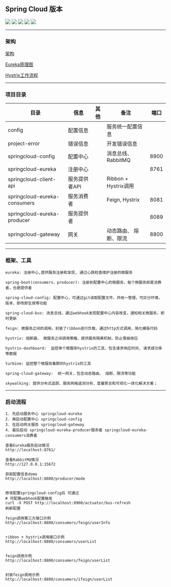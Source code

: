 ## Spring Cloud 版本
 

![](https://img.shields.io/badge/Spring%20Boot-2.0.8.RELEASE-brightgreen)
![](https://img.shields.io/badge/Mysql-6.0-blue)
![](https://img.shields.io/badge/JDK-1.8-brightgreen)
![](https://img.shields.io/badge/Maven-3.6.0-blue)
![](https://img.shields.io/badge/Spring%20Cloud-Finchley.SR4-orange) 

***


 
### 架构

 [架构](https://www.processon.com/view/link/5e85a729e4b07b16dcde329f)
 
 [Eureka原理图](https://www.processon.com/view/link/5e8c316ee4b0bf3ebcfdade8)
 
 [Hystrix工作流程](https://www.processon.com/view/link/5e9bc3c95653bb1a686e978c)

***
 

### 项目目录

|  目录                           |      信息      |  其他     | 备注           |  端口  |
|--------------------------------|----------------|----------|----------------|------|
|  config                        |   配置信息      |          |  服务统一配置信息 |      |
|  project-error                 |   错误信息      |          |  开发错误信息     |     |
|  springcloud-config            |   配置中心      |          |  消息总线、RabbitMQ |  8900 |
|  springcloud-eureka            |   注册中心      |          |                |    8761 |
|  springcloud-client-api        |   服务提供者API    |        |  Ribbon + Hystrix调用 |  |
|  springcloud-eureka-consumers  |   服务消费者    |           |  Feign, Hystrix | 8081 |
|  springcloud-eureka-producer   |   服务提供者    |           |                 | 8089 |
|  springcloud-gateway           |   网关         |           | 动态路由、 熔断、限流 | 8800 |
 
 ***
 
 ### 框架、工具
 

 ````
 eureka: 注册中心,提供服务注册和发现, 通过心跳检查维护注册的微服务
 ````
 ````
 spring-boot(consumers，producer): 注册到配置中心的微服务，每个微服务即是消费者，也是提供者
 ````
 ````
 spring-cloud-config: 配置中心，可通过git读取配置文件，并统一管理，可区分环境，版本，即改即生效等功能
 ````
 ````
 spring-cloud-bus: 消息总线，通过webhook发现配置中心内容改变，通知相关微服务，即时更新
 ````
 ````
 feign: 微服务之间的调用，封装了ribbon进行负载，通过http方式调用，简化模版代码
 ````
 ````
 hystrix: 熔断器， 微服务之间调用策略，提供服务隔离机制，防止雪崩效应
 ````
 ````
 hystrix-dashboard:  监控单个微服务hystrix的工具，包含请求响应时间, 请求成功率等数据
 ````
 ````
 turbine: 监控整个微服务集群的hystrix的工具
 ````
 ````
 spring-cloud-gateway:  统一网关，包含动态路由、 熔断、限流等功能
 ````
 ````
 skywalking: 提供分布式追踪、服务网格遥测分析、度量聚合和可视化一体化解决方案；
 
 ````
 
 ***

 
  ### 启动流程
  ````
  1. 先启动服务中心 springcloud-eureka
  2. 再启动配置中心 springcloud-config
  3. 在启动网关服务 springcloud-gateway
  4. 最后启动 springcloud-eureka-producer服务者 springcloud-eureka-consumers消费者
  
  查看Eureka服务启动情况
  http://localhost:8761/
  
  查看RabbitMQ情况
  http://127.0.0.1:15672
  
  获取配置信息demo
  http://localhost:8800/producer/mode
  
  
  修改配置springcloud-config后 可通过
  # 可配置webhook配置触发
  curl -X POST http://localhost:8900/actuator/bus-refresh
  刷新配置
  
  feign调用第三方接口示例
  http://localhost:8800/consumers/feign/userInfo
  
  
  ribbon + hystrix调用接口示例
  http://localhost:8800/consumers/userList
  
  
  feign调用示例
  http://localhost:8800/consumers/feign/userList
  
  
  封装feign调用示例
  http://localhost:8800/consumers/ifeign/userList
  
  ````
